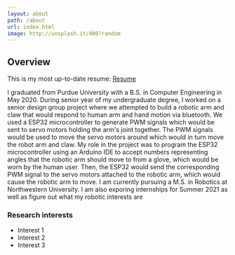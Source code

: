 ```yaml
---
layout: about
path: /about
url: index.html
image: http://unsplash.it/400?random
---
```


## Overview

This is my most up-to-date resume: <a href="https://chen2156.github.io/current resume.pdf">Resume</a>

I graduated from Purdue University with a B.S. in Computer Engineering in May 2020.  During senior year of my undergraduate degree, I worked on a senior design group project where we attempted to build a robotic arm and claw that would respond to human arm and hand motion via bluetooth.  We used a ESP32 microcontroller to generate PWM signals which would be sent to servo motors holding the arm's joint together.  The PWM signals would be used to move the servo motors around which would in turn move the robot arm and claw.  My role in the project was to program the ESP32 microcontroller using an Arduino IDE to accept numbers representing angles that the robotic arm should move to from a glove, which would be worn by the human user.  Then, the ESP32 would send the corresponding PWM signal to the servo motors attached to the robotic arm, which would cause the robotic arm to move.  I am currently pursuing a M.S. in Robotics at Northwestern University.  I am also exporing internships for Summer 2021 as well as figure out what my robotic interests are


### Research interests
* Interest 1
* Interest 2
* Interest 3
